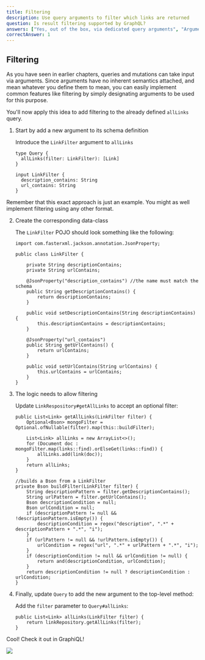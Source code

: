 ```yaml
---
title: Filtering
description: Use query arguments to filter which links are returned
question: Is result filtering supported by GraphQL?
answers: ["Yes, out of the box, via dedicated query arguments", "Arguments have no built-in semantics, the implementer can provide arguments used for filtering (like Graph.cool does)", "Yes, but only if extensions are installed", "No"]
correctAnswer: 1
---
```


## Filtering

As you have seen in earlier chapters, queries and mutations can take input via arguments. Since arguments have no inherent semantics attached, and mean whatever you define them to mean, you can easily implement common features like filtering by simply designating arguments to be used for this purpose.

You'll now apply this idea to add filtering to the already defined `allLinks` query.

1. Start by add a new argument to its schema definition

	<Instruction>
	
	Introduce the `LinkFilter` argument to `allLinks`
	
	```graphql(path=".../hackernews-graphql-java/src/main/resources/schema.graphqls")
	type Query {
	  allLinks(filter: LinkFilter): [Link]
	}
	
	input LinkFilter {
	  description_contains: String
	  url_contains: String
	}
	```
	
	</Instruction>

Remember that this exact approach is just an example. You might as well implement filtering using any other format.

2. Create the corresponding data-class

	<Instruction>
	
	The `LinkFilter` POJO should look something like the following:
	
	```java(path=".../hackernews-graphql-java/src/main/java/com/howtographql/hackernews/LinkFilter.java")
	import com.fasterxml.jackson.annotation.JsonProperty;
	
	public class LinkFilter {
	
	    private String descriptionContains;
	    private String urlContains;
	
	    @JsonProperty("description_contains") //the name must match the schema
	    public String getDescriptionContains() {
	        return descriptionContains;
	    }
	
	    public void setDescriptionContains(String descriptionContains) {
	        this.descriptionContains = descriptionContains;
	    }
	
	    @JsonProperty("url_contains")
	    public String getUrlContains() {
	        return urlContains;
	    }
	
	    public void setUrlContains(String urlContains) {
	        this.urlContains = urlContains;
	    }
	}
	```
	
	</Instruction>

3. The logic needs to allow filtering

	<Instruction>
	
	Update `LinkRespository#getAllLinks` to accept an optional filter:
	
	```java(path=".../hackernews-graphql-java/src/main/java/com/howtographql/hackernews/LinkRespository.java")
	public List<Link> getAllLinks(LinkFilter filter) {
	    Optional<Bson> mongoFilter = Optional.ofNullable(filter).map(this::buildFilter);
	    
	    List<Link> allLinks = new ArrayList<>();
	    for (Document doc : mongoFilter.map(links::find).orElseGet(links::find)) {
	        allLinks.add(link(doc));
	    }
	    return allLinks;
	}
	
	//builds a Bson from a LinkFilter
	private Bson buildFilter(LinkFilter filter) {
	    String descriptionPattern = filter.getDescriptionContains();
	    String urlPattern = filter.getUrlContains();
	    Bson descriptionCondition = null;
	    Bson urlCondition = null;
	    if (descriptionPattern != null && !descriptionPattern.isEmpty()) {
	        descriptionCondition = regex("description", ".*" + descriptionPattern + ".*", "i");
	    }
	    if (urlPattern != null && !urlPattern.isEmpty()) {
	        urlCondition = regex("url", ".*" + urlPattern + ".*", "i");
	    }
	    if (descriptionCondition != null && urlCondition != null) {
	        return and(descriptionCondition, urlCondition);
	    }
	    return descriptionCondition != null ? descriptionCondition : urlCondition;
	}
	```
	
	</Instruction>

4. Finally, update `Query` to add the new argument to the top-level method:

	<Instruction>
	
	Add the `filter` parameter to `Query#allLinks`:
	
	```java(path=".../hackernews-graphql-java/src/main/java/com/howtographql/hackernews/Query.java")
	public List<Link> allLinks(LinkFilter filter) {
	    return linkRepository.getAllLinks(filter);
	}
	```
	
	</Instruction>

Cool! Check it out in GraphiQL!

![](http://i.imgur.com/tL8owju.png)
